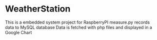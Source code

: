 # WeatherStation
This is a embedded system project for RaspberryPI
measure.py records data to MySQL database
Data is fetched with php files and displayed in  a Google Chart
